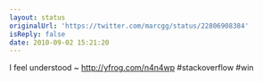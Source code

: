 ```yaml
---
layout: status
originalUrl: 'https://twitter.com/marcgg/status/22806908384'
isReply: false
date: 2010-09-02 15:21:20
---
```


I feel understood ~  http://yfrog.com/n4n4wp  #stackoverflow #win

